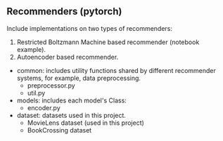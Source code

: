 ## Recommenders (pytorch)
Include implementations on two types of recommenders:
1. Restricted Boltzmann Machine based recommender (notebook example).
2. Autoencoder based recommender.

- common: includes utility functions shared by different recommender systems, for example, data preprocessing.
    - preprocessor.py
    - util.py
- models: includes each model's Class: 
    - encoder.py
- dataset: datasets used in this project.
    - MovieLens dataset (used in this project)
    - BookCrossing dataset